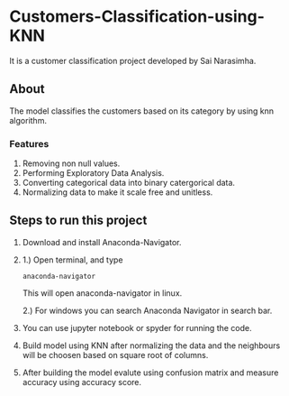 # Customers-Classification-using-KNN

It is a customer classification project developed by Sai Narasimha.

## About

The model classifies the customers based on its category by using knn algorithm.

### Features

1. Removing non null values.
2. Performing Exploratory Data Analysis.
3. Converting categorical data into binary catergorical data.
4. Normalizing data to make it scale free and unitless.


## Steps to run this project

1. Download and install Anaconda-Navigator.

2. 
   1.) Open terminal, and type

      ```
      anaconda-navigator
      ```
   This will open anaconda-navigator in linux.
   
   2.) For windows you can search Anaconda Navigator in search bar.
   
3. You can use jupyter notebook or spyder for running the code.
 
4. Build model using KNN after normalizing the data and the neighbours will be choosen based on square root of columns.

5. After building the model evalute using confusion matrix and measure accuracy using accuracy score.
  
  
